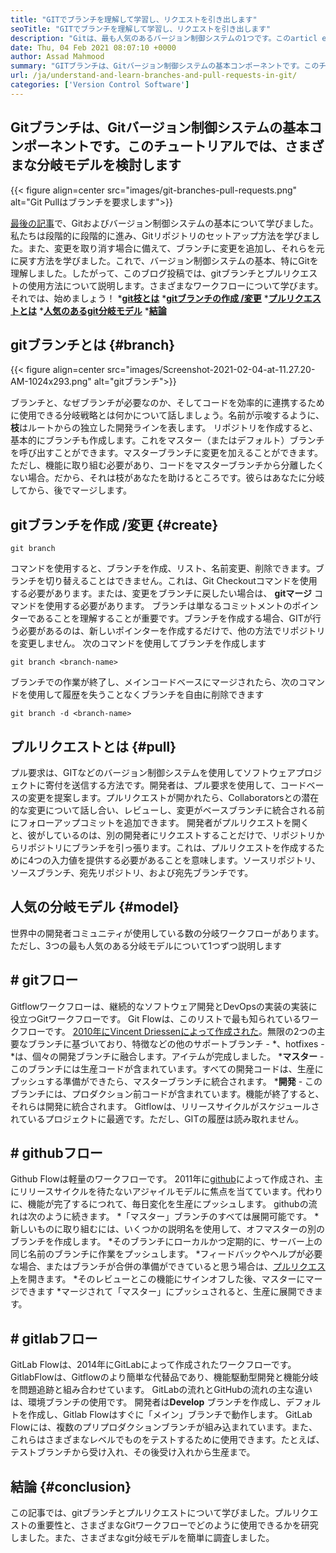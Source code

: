 ```yaml
---
title: "GITでブランチを理解して学習し、リクエストを引き出します" 
seoTitle: "GITでブランチを理解して学習し、リクエストを引き出します" 
description: "Gitは、最も人気のあるバージョン制御システムの1つです。このarticl eweは、gitブランチとプルリクエストの使用方法を理解します。" 
date: Thu, 04 Feb 2021 08:07:10 +0000
author: Assad Mahmood
summary: "GITブランチは、Gitバージョン制御システムの基本コンポーネントです。このチュートリアルでは、さまざまな分岐モデルを調べます" 
url: /ja/understand-and-learn-branches-and-pull-requests-in-git/
categories: ['Version Control Software']
---
```


## Gitブランチは、Gitバージョン制御システムの基本コンポーネントです。このチュートリアルでは、さまざまな分岐モデルを検討します

{{< figure align=center src="images/git-branches-pull-requests.png" alt="Git Pullはブランチを要求します">}}

[最後の記事][1]で、Gitおよびバージョン制御システムの基本について学びました。私たちは段階的に段階的に進み、Gitリポジトリのセットアップ方法を学びました。また、変更を取り消す場合に備えて、ブランチに変更を追加し、それらを元に戻す方法を学びました。これで、バージョン制御システムの基本、特にGitを理解しました。したがって、このブログ投稿では、gitブランチとプルリクエストの使用方法について説明します。さまざまなワークフローについて学びます。それでは、始めましょう！
  ***[git枝とは][2]** 
  ***[gitブランチの作成 /変更][3]** 
  ***[プルリクエストとは][4]** 
  ***[人気のあるgit分岐モデル][5]** 
  *[**結論**][6]

## gitブランチとは {#branch}

{{< figure align=center src="images/Screenshot-2021-02-04-at-11.27.20-AM-1024x293.png" alt="gitブランチ">}}

ブランチと、なぜブランチが必要なのか、そしてコードを効率的に連携するために使用できる分岐戦略とは何かについて話しましょう。名前が示唆するように、**枝**はルートからの独立した開発ラインを表します。
リポジトリを作成すると、基本的にブランチも作成します。これをマスター（またはデフォルト）ブランチを呼び出すことができます。マスターブランチに変更を加えることができます。ただし、機能に取り組む必要があり、コードをマスターブランチから分離したくない場合。だから、それは枝があなたを助けるところです。彼らはあなたに分岐してから、後でマージします。

## gitブランチを作成 /変更 {#create}
```
git branch
```
コマンドを使用すると、ブランチを作成、リスト、名前変更、削除できます。ブランチを切り替えることはできません。これは、Git Checkoutコマンドを使用する必要があります。または、変更をブランチに戻したい場合は、 **gitマージ** コマンドを使用する必要があります。
ブランチは単なるコミットメントのポインターであることを理解することが重要です。ブランチを作成する場合、GITが行う必要があるのは、新しいポインターを作成するだけで、他の方法でリポジトリを変更しません。
次のコマンドを使用してブランチを作成します
```
git branch <branch-name>
```
ブランチでの作業が終了し、メインコードベースにマージされたら、次のコマンドを使用して履歴を失うことなくブランチを自由に削除できます
```
git branch -d <branch-name>
```

## プルリクエストとは {#pull}
プル要求は、GITなどのバージョン制御システムを使用してソフトウェアプロジェクトに寄付を送信する方法です。開発者は、プル要求を使用して、コードベースの変更を提案します。プルリクエストが開かれたら、Collaboratorsとの潜在的な変更について話し合い、レビューし、変更がベースブランチに統合される前にフォローアップコミットを追加できます。
開発者がプルリクエストを開くと、彼がしているのは、別の開発者にリクエストすることだけで、リポジトリからリポジトリにブランチを引っ張ります。これは、プルリクエストを作成するために4つの入力値を提供する必要があることを意味します。ソースリポジトリ、ソースブランチ、宛先リポジトリ、および宛先ブランチです。

## 人気の分岐モデル {#model}
世界中の開発者コミュニティが使用している数の分岐ワークフローがあります。ただし、3つの最も人気のある分岐モデルについて1つずつ説明します

## # gitフロー
Gitflowワークフローは、継続的なソフトウェア開発とDevOpsの実装の実装に役立つGitワークフローです。 Git Flowは、このリストで最も知られているワークフローです。 [2010年にVincent Driessenによって作成された][7]。無限の2つの主要なブランチに基づいており、特徴などの他のサポートブランチ -  \*、hotfixes  -  \*は、個々の開発ブランチに融合します。アイテムが完成しました。
  ***マスター**  - このブランチには生産コードが含まれています。すべての開発コードは、生産にプッシュする準備ができたら、マスターブランチに統合されます。
  ***開発**  - このブランチには、プロダクション前コードが含まれています。機能が終了すると、それらは開発に統合されます。
Gitflowは、リリースサイクルがスケジュールされているプロジェクトに最適です。ただし、GITの履歴は読み取れません。

## # githubフロー
Github Flowは軽量のワークフローです。 2011年に[github][8]によって作成され、主にリリースサイクルを待たないアジャイルモデルに焦点を当てています。代わりに、機能が完了するにつれて、毎日変化を生産にプッシュします。
githubの流れは次のように続きます。
  *「マスター」ブランチのすべては展開可能です。
  *新しいものに取り組むには、いくつかの説明名を使用して、オフマスターの別のブランチを作成します。
  *そのブランチにローカルかつ定期的に、サーバー上の同じ名前のブランチに作業をプッシュします。
  *フィードバックやヘルプが必要な場合、またはブランチが合併の準備ができていると思う場合は、[プルリクエスト][4]を開きます。
  *そのレビューとこの機能にサインオフした後、マスターにマージできます
  *マージされて「マスター」にプッシュされると、生産に展開できます。

## # gitlabフロー
GitLab Flowは、2014年にGitLabによって作成されたワークフローです。GitlabFlowは、Gitflowのより簡単な代替品であり、機能駆動型開発と機能分岐を問題追跡と組み合わせています。 GitLabの流れとGitHubの流れの主な違いは、環境ブランチの使用です。
開発者は**Develop** ブランチを作成し、デフォルトを作成し、Gitlab Flowはすぐに「メイン」ブランチで動作します。 GitLab Flowには、複数のプリプロダクションブランチが組み込まれています。また、これらはさまざまなレベルでものをテストするために使用できます。たとえば、テストブランチから受け入れ、その後受け入れから生産まで。

## 結論 {#conclusion}
この記事では、gitブランチとプルリクエストについて学びました。プルリクエストの重要性と、さまざまなGitワークフローでどのように使用できるかを研究しました。また、さまざまなgit分岐モデルを簡単に調査しました。

  
[1]: https://blog.containerize.com/2021/01/08/guide-to-version-control-and-source-code-management-using-git/
[2]: #branch
[3]: #create
[4]: #pull
[5]: #model
[6]: #conclusion
[7]: https://nvie.com/posts/a-successful-git-branching-model/
[8]: http://scottchacon.com/2011/08/31/github-flow.html
